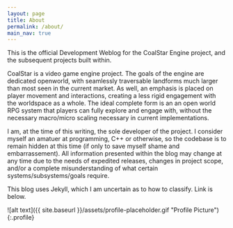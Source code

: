 ```yaml
---
layout: page
title: About
permalink: /about/
main_nav: true
---
```


This is the official Development Weblog for the CoalStar Engine project, and the subsequent projects built within.

CoalStar is a video game engine project. The goals of the engine are dedicated openworld, with seamlessly traversable landforms much larger than most seen in the current market. As well, an emphasis is placed on player movement and interactions, creating a less rigid engagement with the worldspace as a whole. The ideal complete form is an an open world RPG system that players can fully explore and engage with, without the necessary macro/micro scaling necessary in current implementations.

I am, at the time of this writing, the sole developer of the project. I consider myself an amatuer at programming, C++ or otherwise, so the codebase is to remain hidden at this time (if only to save myself shame and embarrassement). All information presented within the blog may change at any time due to the needs of expedited releases, changes in project scope, and/or a complete misunderstanding of what certain systems/subsystems/goals require. 

This blog uses Jekyll, which I am uncertain as to how to classify. Link is below.

![alt text]({{ site.baseurl }}/assets/profile-placeholder.gif "Profile Picture"){:.profile}

[GitHub]: https://github.com/CoalNova
[jekyll]: https://github.com/jekyll/jekyll
